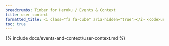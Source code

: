 ```yaml
---
breadcrumbs: Timber for Heroku / Events & Context
title: user context
formatted_title: <i class="fa fa-cube" aria-hidden="true"></i> <code>user</code> context
toc: true
---
```


{% include docs/events-and-context/user-context.md %}